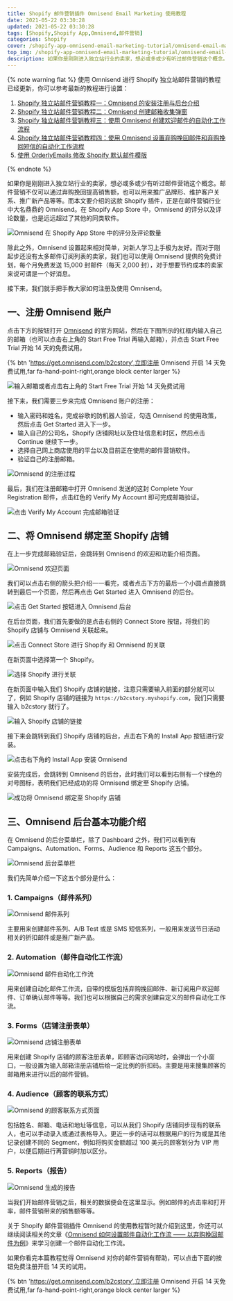 ```yaml
---
title: Shopify 邮件营销插件 Omnisend Email Marketing 使用教程
date: 2021-05-22 03:30:28
updated: 2021-05-22 03:30:28
tags: [Shopify,Shopify App,Omnisend,邮件营销]
categories: Shopify
cover: /shopify-app-omnisend-email-marketing-tutorial/omnisend-email-marketing.png
top_img: /shopify-app-omnisend-email-marketing-tutorial/omnisend-email-marketing.png
description: 如果你是刚刚进入独立站行业的卖家，想必或多或少有听过邮件营销这个概念。邮件营销不仅可以通过弃购挽回提高销售额，也可以用来推广品牌形、维护客户关系、推广新产品等等。而本文要介绍的这款 Shopify 插件，正是在邮件营销行业中大名鼎鼎的 Omnisend。在 Shopify App Store 中，Omnisend 的评分以及评论数量，也是远远超过了其他的同类软件。
---
```


{% note warning flat %}
使用 Omnisend 进行 Shopify 独立站邮件营销的教程已经更新，你可以参考最新的教程进行设置：

1. [Shopify 独立站邮件营销教程一：Omnisend 的安装注册与后台介绍](https://b2cstory.com/email-marketing-tutorial-01-omnisend-installation-and-introduction/)
2. [Shopify 独立站邮件营销教程二：Omnisend 创建邮箱收集弹窗](https://b2cstory.com/email-marketing-tutorial-02-omnisend-collect-email-forms/)
3. [Shopify 独立站邮件营销教程三：使用 Omnisend 创建欢迎邮件的自动化工作流程](https://b2cstory.com/email-marketing-tutorial-03-omnisend-create-a-welcome-automation/)
4. [Shopify 独立站邮件营销教程四：使用 Omnisend 设置弃购挽回邮件和弃购挽回短信的自动化工作流程](https://b2cstory.com/email-marketing-tutorial-04-omnisend-abandoned-cart-automation)
5. [使用 OrderlyEmails 修改 Shopify 默认邮件模版](https://b2cstory.com/change-shopify-default-email-templates-with-orderlyemails/)

{% endnote %}

如果你是刚刚进入独立站行业的卖家，想必或多或少有听过邮件营销这个概念。邮件营销不仅可以通过弃购挽回提高销售额，也可以用来推广品牌形、维护客户关系、推广新产品等等。而本文要介绍的这款 Shopify 插件，正是在邮件营销行业中大名鼎鼎的 Omnisend。在 Shopify App Store 中，Omnisend 的评分以及评论数量，也是远远超过了其他的同类软件。

![Omnisend 在 Shopify App Store 中的评分及评论数量](/shopify-app-omnisend-email-marketing-tutorial/shopify-app-store-omnisend.png)

除此之外，Omnisend 设置起来相对简单，对新人学习上手极为友好。而对于刚起步还没有太多邮件订阅列表的卖家，我们也可以使用 Omnisend 提供的免费计划，每个月免费发送 15,000 封邮件（每天 2,000 封），对于想要节约成本的卖家来说可谓是一个好消息。

接下来，我们就手把手教大家如何注册及使用 Omnisend。

## 一、注册 Omnisend 账户

点击下方的按钮打开 [Omnisend](https://get.omnisend.com/b2cstory) 的官方网站，然后在下图所示的红框内输入自己的邮箱（也可以点击右上角的 Start Free Trial 再输入邮箱），并点击 Start Free Trial 开始 14 天的免费试用。

{% btn 'https://get.omnisend.com/b2cstory',立即注册 Omnisend 开启 14 天免费试用,far fa-hand-point-right,orange block center larger %}

![输入邮箱或者点击右上角的 Start Free Trial 开始 14 天免费试用](/shopify-app-omnisend-email-marketing-tutorial/omnisend-homepage.png)

接下来，我们需要三步来完成 Omnisend 账户的注册：

- 输入密码和姓名，完成谷歌的防机器人验证，勾选 Omnisend 的使用政策，然后点击 Get Started 进入下一步。
- 输入自己的公司名，Shopify 店铺网址以及住址信息和时区，然后点击 Continue 继续下一步。
- 选择自己网上商店使用的平台以及目前正在使用的邮件营销软件。
- 验证自己的注册邮箱。

![Omnisend 的注册过程](/shopify-app-omnisend-email-marketing-tutorial/omnisend-registration-steps.png)

最后，我们在注册邮箱中打开 Omnisend 发送的这封 Complete Your Registration 邮件，点击红色的 Verify My Account 即可完成邮箱验证。

![点击 Verify My Account 完成邮箱验证](/shopify-app-omnisend-email-marketing-tutorial/verify-your-account.png)

## 二、将 Omnisend 绑定至 Shopify 店铺

在上一步完成邮箱验证后，会跳转到 Omnisend 的欢迎和功能介绍页面。

![Omnisend 欢迎页面](/shopify-app-omnisend-email-marketing-tutorial/omnisend-welcome-page.png)

我们可以点击右侧的箭头把介绍一一看完，或者点击下方的最后一个小圆点直接跳转到最后一个页面，然后再点击 Get Started 进入 Omnisend 的后台。

![点击 Get Started 按钮进入 Omnisend 后台](/shopify-app-omnisend-email-marketing-tutorial/omnisend-get-started.png)

在后台页面，我们首先要做的是点击右侧的 Connect Store 按钮，将我们的 Shopify 店铺与 Omnisend 关联起来。

![点击 Connect Store 进行 Shopify 和 Omnisend 的关联](/shopify-app-omnisend-email-marketing-tutorial/omnisend-dashboard-overview.png)

在新页面中选择第一个 Shopify。

![选择 Shopify 进行关联](/shopify-app-omnisend-email-marketing-tutorial/omnisend-connect-your-shopify-store.png)

在新页面中输入我们 Shopify 店铺的链接，注意只需要输入前面的部分就可以了，例如 Shopify 店铺的链接为 `https://b2cstory.myshopify.com`，我们只需要输入 b2cstory 就行了。

![输入 Shopify 店铺的链接](/shopify-app-omnisend-email-marketing-tutorial/enter-your-store-url.png)

接下来会跳转到我们 Shopify 店铺的后台，点击右下角的 Install App 按钮进行安装。

![点击右下角的 Install App 安装 Omnisend](/shopify-app-omnisend-email-marketing-tutorial/install-omnisend-app.png)

安装完成后，会跳转到 Omnisend 的后台，此时我们可以看到右侧有一个绿色的对号图标，表明我们已经成功的将 Omnisend 绑定至 Shopify 店铺。

![成功将 Omnisend 绑定至 Shopify 店铺](/shopify-app-omnisend-email-marketing-tutorial/connect-your-online-store-with-omnisend.png)

## 三、Omnisend 后台基本功能介绍

在 Omnisend 的后台菜单栏，除了 Dashboard 之外，我们可以看到有 Campaigns、Automation、Forms、Audience 和 Reports 这五个部分。

![Omnisend 后台菜单栏](/shopify-app-omnisend-email-marketing-tutorial/omnisend-dashboard-menu.png)

我们先简单介绍一下这五个部分是什么：

### **1. Campaigns（邮件系列）**

![Omnisend 邮件系列](/shopify-app-omnisend-email-marketing-tutorial/omnisend-campaigns.png)

主要用来创建邮件系列、A/B Test 或是 SMS 短信系列，一般用来发送节日活动相关的折扣邮件或是推广新产品。

### **2. Automation（邮件自动化工作流）**

![Omnisend 邮件自动化工作流](/shopify-app-omnisend-email-marketing-tutorial/omnisend-automation.png)

用来创建自动化邮件工作流，自带的模版包括弃购挽回邮件、新订阅用户欢迎邮件、订单确认邮件等等。我们也可以根据自己的需求创建自定义的邮件自动化工作流。

### **3. Forms（店铺注册表单）**

![Omnisend 店铺注册表单](/shopify-app-omnisend-email-marketing-tutorial/omnisend-forms.png)

用来创建 Shopify 店铺的顾客注册表单，即顾客访问网站时，会弹出一个小窗口，一般设置为输入邮箱注册店铺后给一定比例的折扣码。主要是用来搜集顾客的邮箱用来进行以后的邮件营销。

### **4. Audience（顾客的联系方式）**

![Omnisend 的顾客联系方式页面](/shopify-app-omnisend-email-marketing-tutorial/omnisend-audience.png)

包括姓名、邮箱、电话和地址等信息，可以从我们 Shopify 店铺同步现有的联系人，也可以手动录入或通过表格导入。更近一步的话可以根据用户的行为或是其他记录创建不同的 Segment，例如将购买金额超过 100 美元的顾客划分为 VIP 用户，以便后期进行再营销时加以区分。

### **5. Reports（报告）**

![Omnisend 生成的报告](/shopify-app-omnisend-email-marketing-tutorial/omnisend-reports.png)

当我们开始邮件营销之后，相关的数据便会在这里显示。例如邮件的点击率和打开率，邮件营销带来的销售额等等。

关于 Shopify 邮件营销插件 Omnisend 的使用教程暂时就介绍到这里，你还可以继续阅读相关的文章《[Omnisend 如何设置邮件自动化工作流 —— 以弃购挽回邮件为例](https://b2cstory.com/omnisend-automation-workflow/)》来学习创建一个邮件自动化工作流。

如果你看完本篇教程觉得 Omnisend 对你的邮件营销有帮助，可以点击下面的按钮免费注册开启 14 天的试用。

{% btn 'https://get.omnisend.com/b2cstory',立即注册 Omnisend 开启 14 天免费试用,far fa-hand-point-right,orange block center larger %}
